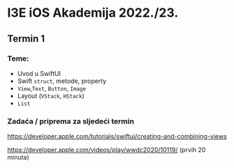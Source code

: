 # I3E iOS Akademija 2022./23.

## Termin 1

### Teme:

- Uvod u SwiftUI
- Swift `struct`, metode, property
- `View`,`Text`, `Button`, `Image`
- Layout (`VStack`, `HStack`)
- `List`

### Zadaća / priprema za sljedeći termin

https://developer.apple.com/tutorials/swiftui/creating-and-combining-views

https://developer.apple.com/videos/play/wwdc2020/10119/ (prvih 20 minuta)

 
